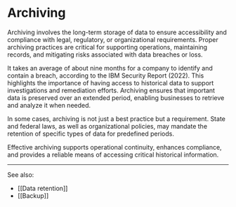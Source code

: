 
# Archiving

Archiving involves the long-term storage of data to ensure accessibility and compliance with legal, regulatory, or organizational requirements. Proper archiving practices are critical for supporting operations, maintaining records, and mitigating risks associated with data breaches or loss.

It takes an average of about nine months for a company to identify and contain a breach, according to the IBM Security Report (2022). This highlights the importance of having access to historical data to support investigations and remediation efforts. Archiving ensures that important data is preserved over an extended period, enabling businesses to retrieve and analyze it when needed.

In some cases, archiving is not just a best practice but a requirement. State and federal laws, as well as organizational policies, may mandate the retention of specific types of data for predefined periods.

Effective archiving supports operational continuity, enhances compliance, and provides a reliable means of accessing critical historical information.

---

See also:

- [[Data retention]]
- [[Backup]]
